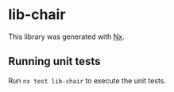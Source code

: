 # lib-chair

This library was generated with [Nx](https://nx.dev).

## Running unit tests

Run `nx test lib-chair` to execute the unit tests.
